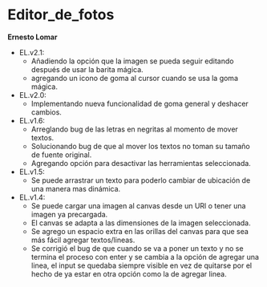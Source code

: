 # Editor_de_fotos

**Ernesto Lomar**

- EL.v2.1:
  - Añadiendo la opción que la imagen se pueda seguir editando después de usar la barita mágica.
  - agregando un icono de goma al cursor cuando se usa la goma mágica.
- EL.v2.0:
  - Implementando nueva funcionalidad de goma general y deshacer cambios.
- EL.v1.6:
  - Arreglando bug de las letras en negritas al momento de mover textos.
  - Solucionando bug de que al mover los textos no toman su tamaño de fuente original.
  - Agregando opción para desactivar las herramientas seleccionada.
- EL.v1.5:
  - Se puede arrastrar un texto para poderlo cambiar de ubicación de una manera mas dinámica. 
- EL.v1.4:
  - Se puede cargar una imagen al canvas desde un URl o tener una imagen ya precargada.
  - El canvas se adapta a las dimensiones de la imagen seleccionada.
  - Se agrego un espacio extra en las orillas del canvas para que sea más fácil agregar textos/lineas.
  - Se corrigió el bug de que cuando se va a poner un texto y no se termina el proceso con enter y se cambia a la opción de agregar una  linea, el input se quedaba siempre visible en vez de quitarse por el hecho de ya estar en otra opción como la de agregar linea.